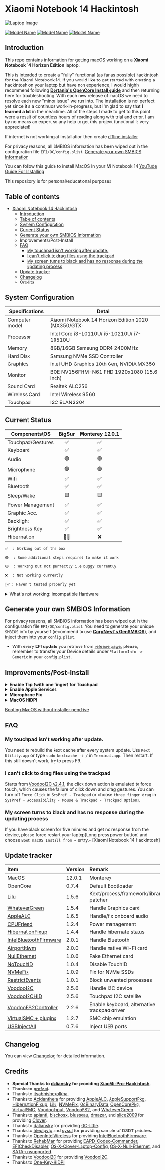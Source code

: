 # Xiaomi Notebook 14 Hackintosh

![Laptop Image](images/laptop.png?style=centerme)

[![Model Name](https://img.shields.io/badge/Model-Notebook14-green.svg?style=centerme)](https://www.mi.com/in/mi-notebook-14-horizon/)
[![Model Name](https://img.shields.io/badge/License-BSD3-purple.svg?style=centerme)](LICENSE)
[![Model Name](https://img.shields.io/badge/Download-Releases-blue.svg?style=centerme)](https://github.com/uttusharma/Xiaomi-Notebook14-Hackintosh/releases)

## Introduction

This repo contains information for getting macOS working on a **Xiaomi Notebook 14 Horizon Edition** laptop.

This is intended to create a "fully" functional (as far as possible) hackintosh for the Xiaomi Notebook 14.
If you would like to get started with creating a hackintosh on your laptop but have non experience, I would highly recommend following [**Dortania's OpenCore Install guide**](https://dortania.github.io/OpenCore-Install-Guide/) and then returning here for troubleshooting.
With each new release of macOS we need to resolve each new "minor issue" we run into. The installation is not perfect yet since it's a continuos work-in-progress, but I'm glad to say that **I learned a lot** in the meantime. All of the steps I made to get to this point were a result of countless hours of reading along with trial and error. I am by no means an expert so any help to get this project functional is very appreciated!

 If internet is not working at installation then create [offline installer](https://github.com/doesprintfwork/All-in-one-Vanilla-AMD-Hackintosh-Guide/blob/master/offline-installer-guide/offline-part-2/windows.md).

 For privacy reasons, all SMBIOS information has been wiped out in the configuration file `EFI/OC/config.plist`. [Generate your own SMBIOS Information](#generate-your-own-smbios-information)

 You can follow this guide to install MacOS In your Mi Notebook 14 [YouTude Guide For Installing](https://youtu.be/4LgyTZQ3jfQ)

 This repository is for personal/educational purposes

## Table of contents

- [Xiaomi Notebook 14 Hackintosh](#xiaomi-notebook-14-hackintosh)
  - [Introduction](#introduction)
  - [Table of contents](#table-of-contents)
  - [System Configuration](#system-configuration)
  - [Current Status](#current-status)
  - [Generate your own SMBIOS Information](#generate-your-own-smbios-information)
  - [Improvements/Post-Install](#improvementspost-install)
  - [FAQ](#faq)
    - [My touchpad isn't working after update.](#my-touchpad-isnt-working-after-update)
    - [I can't click to drag files using the trackpad](#i-cant-click-to-drag-files-using-the-trackpad)
    - [My screen turns to black and has no response during the updating process](#my-screen-turns-to-black-and-has-no-response-during-the-updating-process)
  - [Update tracker](#update-tracker)
  - [Changelog](#changelog)
  - [Credits](#credits)

## System Configuration

| Specifications | Detail                                              |
| -------------- | --------------------------------------------------- |
| Computer model | Xiaomi Notebook 14 Horizon Edition 2020 (MX350/GTX) |
| Processor      | Intel Core i3-10110U/ i5-10210U/ i7-10510U          |
| Memory         | 8GB/16GB Samsung DDR4 2400MHz                       |
| Hard Disk      | Samsung NVMe SSD Controller                         |
| Graphics       | Intel UHD Graphics 10th Gen, NVIDIA MX350           |
| Monitor        | BOE NV156FHM-N61 FHD 1920x1080 (15.6 inch)          |
| Sound Card     | Realtek ALC256                                      |
| Wireless Card  | Intel Wireless 9560                                 |
| Touchpad       | I2C ELAN2304                                        |

## Current Status

| Components\OS     | BigSur | Monterey 12.0.1 |
| ----------------- | :----: | :-----------: |
| Touchpad/Gestures |   ✅    |       ✅       |
| Keyboard          |   ✅    |       ✅       |
| Audio             |   🟢    |       🟢       |
| Microphone        |   🟢    |       🟢       |
| Wifi              |   ✅    |       ✅       |
| Bluetooth         |   ✅    |       ✅       |
| Sleep/Wake        |   🟨    |       🟨       |
| Power Management  |   ✅    |       ✅       |
| Graphic Acc.      |   ✅    |       ✅       |
| Backlight         |   ✅    |       ✅       |
| Brightness Key    |   ✅    |       ✅       |
| Hibernation       |   🤷‍♂️    |       ❌       |

```md
✅  : Working out of the box

🟢  : Some additional steps required to make it work

🟡  : Working but not perfectly i.e buggy currently

❌  : Not working currently

🤷‍♂️ : Haven't tested properly yet
```

<details>
<summary>What's not working: incompatible Hardware</summary>

- [ ] **Discrete graphics card** (NVIDIA GeForce MX150) is not working, since macOS doesn't support Optimus technology
  - Have used `SSDT-DDGPU.aml` to disable it in order to save power.
- [ ] **Fingerprint sensor** is not working
  - Fingerprint readers on Macbooks are managed by T2 chip which has not been very throughly reverse engineered yet
    - Have used `SSDT-XHC.aml` to disable it (in order to save some power).

</details>

## Generate your own SMBIOS Information

For privacy reasons, all SMBIOS information has been wiped out in the configuration file `EFI/OC/config.plist`. You need to generate your unique `SMBIOS` info by yourself (recommend to use [**CorpNewt's GenSMBIOS**](https://github.com/corpnewt/GenSMBIOS)), and inject them into your `config.plist`.

- With every **EFI update** you retrieve from [release page](https://github.com/uttusharma/Xiaomi-Notebook14-Hackintosh/releases), please, remember to transfer your Device details under `PlatformInfo -> Generic` in your `config.plist`.

## Improvements/Post-Install

<details>
<summary><strong>Enable Tap (with one finger) for Touchpad</strong></summary>
<br>

Starting from [VoodooI2C v. 2.4.1](https://github.com/VoodooI2C/VoodooI2C/releases), the **click down** action is emulated to **force touch**, which causes the failure of click down and drag gestures.

For example, you can turn off `Force Click` in `System Preferences -> Trackpad` or choose three finger drag in `System Preferences -> Accessibility -> Mouse & Trackpad -> Trackpad Options`

Suggested configuration:

![image](images/touchpad.png)
</details>

<details>
<summary><strong>Enable Apple Services</strong></summary>
<br>

Default **SMBIOS** settings of this repo is `MacBookPro16,3` ~~`MacBookPro14,1`~~ ~~`MacBookPro15,2`~~

1. Launch `Terminal` app
2. Copy the following script, paste it into the `Terminal` window, then press `Enter`

   ```bash
   git clone https://github.com/corpnewt/GenSMBIOS && cd GenSMBIOS && ./GenSMBIOS.command 
   ```

3. Type `2`, then press `Enter`
4. Drag your `config.plist` inside the `Terminal` window
5. Type `3`, then press `Enter`
6. Type `MacBookPro16,3`, then press `Enter`

</details>

<details>
    <Summary><strong>Microphone Fix</strong></summary>
<br>

⚠️ Warning combojack will break macOS monterey beta.

Download [Combojack.](https://github.com/hackintosh-stuff/ComboJack)

- Follow given documentation to install combojack.
- Go to system Preferences > Sound > Input and choose Line In as input device.
- Insert headphone, combojack pop-up will appear, select headset from the list.
- If you still face any issue disable ambient noice cancellation.
- you are good to go.

</details>

<details>
    <Summary><strong>MacOS HiDPI</strong></summary>
<br>

⚠️ Warning one-key-hidpi is known to cause [Screen underscaled after sleep](https://github.com/xzhih/one-key-hidpi/issues/33), [HiDPI lag](https://github.com/xzhih/one-key-hidpi/issues/194).

MacOS HiDPI [One-Key-HiDPI REPO](https://github.com/xzhih/one-key-hidpi)
</details>

[Booting MacOS without installer pendrive](https://www.youtube.com/watch?v=qmYEQoFRFH0&list=LL&index=1)
</details>

## FAQ

### My touchpad isn't working after update.

You need to rebuild the kext cache after every system update. Use `Kext Utility.app` or type `sudo kextcache -i /` in `Terminal.app`. Then restart. If this still doesn't work, try to press F9.

### I can't click to drag files using the trackpad

Starts from [VoodooI2C v2.4.1](https://github.com/alexandred/VoodooI2C/releases/tag/2.4.1), the click down action is emulated to force touch, which causes the failure of click down and drag gestures. You can turn off `Force Click` in `SysPref - Trackpad` or choose `three finger drag` in `SysPref - Accessibility - Mouse & Trackpad - Trackpad Options`.

### My screen turns to black and has no response during the updating process

If you have black screen for five minutes and get no response from the device, please force restart your laptop(Long press power button) and choose `Boot macOS Install from ~` entry.- [Xiaomi Notebook 14 Hackintosh]

## Update tracker

| Item                                                                                           | Version    | Remark                                       |
| :--------------------------------------------------------------------------------------------- | :--------- | :------------------------------------------- |
| MacOS                                                                                          | 12.0.1     | Monterey                                     |
| [OpenCore](https://github.com/acidanthera/OpenCorePkg/releases)                                | 0.7.4      | Default Bootloader                           |
| [Lilu](https://github.com/acidanthera/Lilu/releases)                                           | 1.5.6      | Kext/process/framework/library patcher       |
| [WhateverGreen](https://github.com/acidanthera/whatevergreen/releases)                         | 1.5.4      | Handle Graphics card                         |
| [AppleALC](https://github.com/acidanthera/AppleALC/releases)                                   | 1.6.5      | Handle/fix onboard audio                     |
| [CPUFriend](https://github.com/acidanthera/CPUFriend/releases)                                 | 1.2.4      | Power management                             |
| [HibernationFixup](https://github.com/acidanthera/HibernationFixup/releases)                   | 1.4.4      | Handle hibernate status                      |
| [IntelBluetoothFirmware](https://github.com/OpenIntelWireless/IntelBluetoothFirmware/releases) | 2.0.1      | Handle Bluetooth                             |
| [AirportItlwm](https://github.com/OpenIntelWireless/itlwm/releases)                            | 2.0.0 | Handle native Wi-Fi card                     |
| [NullEthernet](https://bitbucket.org/RehabMan/OS-X-Null-Ethernet/downloads/)                   | 1.0.6      | Fake Ethernet card                           |
| [NoTouchID](https://github.com/al3xtjames/NoTouchID/releases)                                  | 1.0.4      | Disable TouchID                              |
| [NVMeFix](https://github.com/acidanthera/NVMeFix/releases)                                     | 1.0.9      | Fix for NVMe SSDs                            |
| [RestrictEvents](https://github.com/acidanthera/RestrictEvents/releases)                       | 1.0.1      | Block unwanted processes                     |
| [VoodooI2C](https://github.com/alexandred/VoodooI2C/releases)                                  | 2.5.6      | Handle I2C device                            |
| [VoodooI2CHID](https://github.com/alexandred/VoodooI2C/releases)                               | 2.5.6      | Touchpad I2C satellite                       |
| [VoodooPS2Controller](https://github.com/acidanthera/VoodooPS2/releases)                       | 2.2.6      | Enable keyboard, alternative trackpad driver |
| [VirtualSMC + plugins](https://github.com/acidanthera/VirtualSMC/releases)                     | 1.2.7      | SMC chip emulation                           |
| [USBInjectAll](https://github.com/daliansky/OS-X-USB-Inject-All/releases)                      | 0.7.6      | Inject USB ports                             |

## Changelog

You can view [Changelog](Changelog.md) for detailed information.

## Credits

- **Special Thanks to [daliansky](https://github.com/daliansky) for providing [XiaoMi-Pro-Hackintosh](<https://github.com/daliansky/XiaoMi-Pro-Hackintosh>)**.
- Thanks to [profzei](https://github.com/profzei/Matebook-X-Pro-2018/).
- Thanks to [itsabhishekolkha](https://github.com/itsabhishekolkha/Mi-notebook-14-Hackintosh).
- Thanks to [Acidanthera](https://github.com/acidanthera) for providing [AppleALC](https://github.com/acidanthera/AppleALC), [AppleSupportPkg](https://github.com/acidanthera/AppleSupportPkg), [HibernationFixup](https://github.com/acidanthera/HibernationFixup), [Lilu](https://github.com/acidanthera/Lilu), [NVMeFix](https://github.com/acidanthera/NVMeFix), [OcBinaryData](https://github.com/acidanthera/OcBinaryData), [OpenCorePkg](https://github.com/acidanthera/OpenCorePkg), [VirtualSMC](https://github.com/acidanthera/VirtualSMC), [VoodooInput](https://github.com/acidanthera/VoodooInput), [VoodooPS2](https://github.com/acidanthera/VoodooPS2), and [WhateverGreen](https://github.com/acidanthera/WhateverGreen).
- Thanks to [apianti](https://sourceforge.net/u/apianti), [blackosx](https://sourceforge.net/u/blackosx), [blusseau](https://sourceforge.net/u/blusseau), [dmazar](https://sourceforge.net/u/dmazar), and [slice2009](https://sourceforge.net/u/slice2009) for providing [Clover](https://github.com/CloverHackyColor/CloverBootloader).
- Thanks to [daliansky](https://github.com/daliansky) for providing [OC-little](https://github.com/daliansky/OC-little).
- Thanks to [hieplpvip](https://github.com/hieplpvip) and [syscl](https://github.com/syscl) for providing sample of DSDT patches.
- Thanks to [OpenIntelWireless](https://github.com/OpenIntelWireless) for providing [IntelBluetoothFirmware](https://github.com/OpenIntelWireless/IntelBluetoothFirmware).
- Thanks to [RehabMan](https://github.com/RehabMan) for providing [EAPD-Codec-Commander](https://github.com/RehabMan/EAPD-Codec-Commander), [EFICheckDisabler](https://github.com/RehabMan/hack-tools/tree/master/kexts/EFICheckDisabler.kext), [OS-X-Clover-Laptop-Config](https://github.com/RehabMan/OS-X-Clover-Laptop-Config), [OS-X-Null-Ethernet](https://github.com/RehabMan/OS-X-Null-Ethernet), and [SATA-unsupported](https://github.com/RehabMan/hack-tools/tree/master/kexts/SATA-unsupported.kext).
- Thanks to [VoodooI2C](https://github.com/VoodooI2C) for providing [VoodooI2C](https://github.com/VoodooI2C/VoodooI2C).
- Thanks to [One-Key-HiDPI](https://github.com/xzhih/one-key-hidpi)
